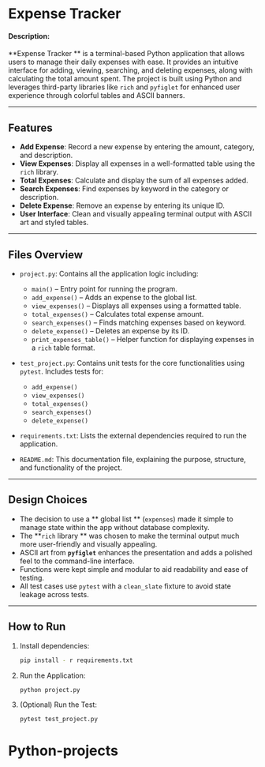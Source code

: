 # Expense Tracker


#### Description:

**Expense Tracker ** is a terminal-based Python application that allows users to manage their daily expenses with ease. It provides an intuitive interface for adding, viewing, searching, and deleting expenses, along with calculating the total amount spent. The project is built using Python and leverages third-party libraries like `rich` and `pyfiglet` for enhanced user experience through colorful tables and ASCII banners.

---

## Features

- **Add Expense**: Record a new expense by entering the amount, category, and description.
- **View Expenses**: Display all expenses in a well-formatted table using the `rich` library.
- **Total Expenses**: Calculate and display the sum of all expenses added.
- **Search Expenses**: Find expenses by keyword in the category or description.
- **Delete Expense**: Remove an expense by entering its unique ID.
- **User Interface**: Clean and visually appealing terminal output with ASCII art and styled tables.

---

## Files Overview

- `project.py`: Contains all the application logic including:
    - `main()` – Entry point for running the program.
    - `add_expense()` – Adds an expense to the global list.
    - `view_expenses()` – Displays all expenses using a formatted table.
    - `total_expenses()` – Calculates total expense amount.
    - `search_expenses()` – Finds matching expenses based on keyword.
    - `delete_expense()` – Deletes an expense by its ID.
    - `print_expenses_table()` – Helper function for displaying expenses in a `rich` table format.

- `test_project.py`: Contains unit tests for the core functionalities using `pytest`. Includes tests for:
    - `add_expense()`
    - `view_expenses()`
    - `total_expenses()`
    - `search_expenses()`
    - `delete_expense()`

- `requirements.txt`: Lists the external dependencies required to run the application.

- `README.md`: This documentation file, explaining the purpose, structure, and functionality of the project.

---

## Design Choices

- The decision to use a ** global list ** (`expenses`) made it simple to manage state within the app without database complexity.
- The **`rich` library ** was chosen to make the terminal output much more user-friendly and visually appealing.
- ASCII art from **`pyfiglet`** enhances the presentation and adds a polished feel to the command-line interface.
- Functions were kept simple and modular to aid readability and ease of testing.
- All test cases use `pytest` with a `clean_slate` fixture to avoid state leakage across tests.

---

## How to Run

1. Install dependencies:

    ```bash
    pip install - r requirements.txt

2. Run the Application:

    ```bash
    python project.py

3. (Optional) Run the Test:

    ```bash
    pytest test_project.py
# Python-projects

